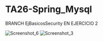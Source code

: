 # TA26-Spring_Mysql

BRANCH EjBasicosSecurity EN EJERCICIO 2

![Screenshot_6](https://user-images.githubusercontent.com/46814503/202529850-c2557205-adbf-48fb-a72f-adf1705b6660.png)
![Screenshot_3](https://user-images.githubusercontent.com/46814503/202529859-2567ca5e-a2ca-43e4-b7d2-c5b67d32b9ee.png)
